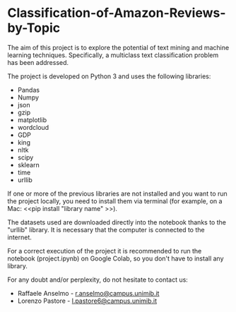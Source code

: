 # Classification-of-Amazon-Reviews-by-Topic
The aim of this project is to explore the potential of text mining and machine learning techniques. Specifically, a multiclass text classification problem has been addressed.


The project is developed on Python 3 and uses the following libraries:

- Pandas
- Numpy
- json
- gzip 
- matplotlib
- wordcloud
- GDP
- king
- nltk
- scipy
- sklearn
- time
- urllib


If one or more of the previous libraries are not installed and you want to run the project locally, you need to install them via terminal (for example, on a Mac: <<pip install "library name" >>).


The datasets used are downloaded directly into the notebook thanks to the "urllib" library. It is necessary that the computer is connected to the internet.


For a correct execution of the project it is recommended to run the notebook (project.ipynb) on Google Colab, so you don't have to install any library.


For any doubt and/or perplexity, do not hesitate to contact us:
- Raffaele Anselmo - r.anselmo@campus.unimib.it
- Lorenzo Pastore - l.pastore6@campus.unimib.it

